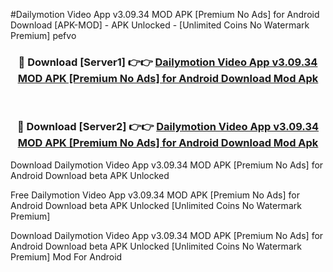 #Dailymotion Video App v3.09.34 MOD APK [Premium No Ads] for Android Download [APK-MOD] - APK Unlocked - [Unlimited Coins No Watermark Premium] pefvo



<div align="center">

<h3>🔴 Download [Server1] 👉👉 <a href="https://momento.my/?title=Dailymotion_Video_App_v3.09.34_MOD_APK_[Premium_No_Ads]_for_Android_Download">Dailymotion Video App v3.09.34 MOD APK [Premium No Ads] for Android Download Mod Apk</a></h3><br>

<h3>🔴 Download [Server2] 👉👉 <a href="https://momento.my/?title=Dailymotion_Video_App_v3.09.34_MOD_APK_[Premium_No_Ads]_for_Android_Download">Dailymotion Video App v3.09.34 MOD APK [Premium No Ads] for Android Download Mod Apk</a></h3>
</div>



Download Dailymotion Video App v3.09.34 MOD APK [Premium No Ads] for Android Download beta APK Unlocked

Free Dailymotion Video App v3.09.34 MOD APK [Premium No Ads] for Android Download beta APK Unlocked [Unlimited Coins No Watermark Premium]

Download Dailymotion Video App v3.09.34 MOD APK [Premium No Ads] for Android Download beta APK Unlocked [Unlimited Coins No Watermark Premium] Mod For Android
